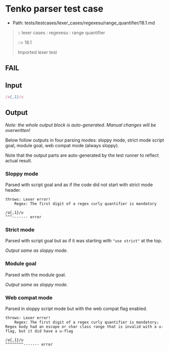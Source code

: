 # Tenko parser test case

- Path: tests/testcases/lexer_cases/regexesu/range_quantifier/18.1.md

> :: lexer cases : regexesu : range quantifier
>
> ::> 18.1
>
> Imported lexer test

## FAIL

## Input

`````js
/a{,1}/u
`````

## Output

_Note: the whole output block is auto-generated. Manual changes will be overwritten!_

Below follow outputs in four parsing modes: sloppy mode, strict mode script goal, module goal, web compat mode (always sloppy).

Note that the output parts are auto-generated by the test runner to reflect actual result.

### Sloppy mode

Parsed with script goal and as if the code did not start with strict mode header.

`````
throws: Lexer error!
    Regex: The first digit of a regex curly quantifier is mandatory

/a{,1}/u
^^^------- error
`````

### Strict mode

Parsed with script goal but as if it was starting with `"use strict"` at the top.

_Output same as sloppy mode._

### Module goal

Parsed with the module goal.

_Output same as sloppy mode._

### Web compat mode

Parsed in sloppy script mode but with the web compat flag enabled.

`````
throws: Lexer error!
    Regex: The first digit of a regex curly quantifier is mandatory; Regex body had an escape or char class range that is invalid with a u-flag, but it did have a u-flag

/a{,1}/u
^^^^^^^^------- error
`````

